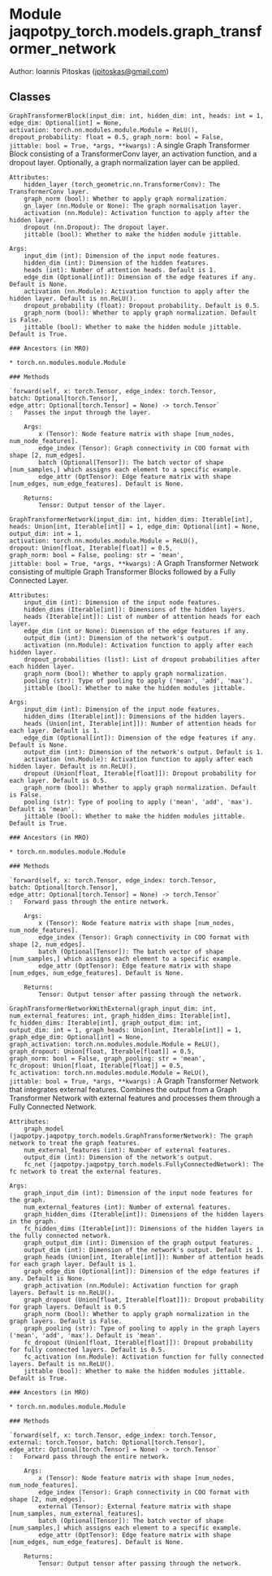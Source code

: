 Module jaqpotpy_torch.models.graph_transformer_network
======================================================
Author: Ioannis Pitoskas (jpitoskas@gmail.com)

Classes
-------

`GraphTransformerBlock(input_dim: int, hidden_dim: int, heads: int = 1, edge_dim: Optional[int] = None, activation: torch.nn.modules.module.Module = ReLU(), dropout_probability: float = 0.5, graph_norm: bool = False, jittable: bool = True, *args, **kwargs)`
:   A single Graph Transformer Block consisting of a TransformerConv layer, an activation function,
    and a dropout layer. Optionally, a graph normalization layer can be applied.
    
    Attributes:
        hidden_layer (torch_geometric.nn.TransformerConv): The TransformerConv layer.
        graph_norm (bool): Whether to apply graph normalization.
        gn_layer (nn.Module or None): The graph normalisation layer.
        activation (nn.Module): Activation function to apply after the hidden layer.
        dropout (nn.Dropout): The dropout layer.
        jittable (bool): Whether to make the hidden module jittable.
    
    Args:
        input_dim (int): Dimension of the input node features.
        hidden_dim (int): Dimension of the hidden features.
        heads (int): Number of attention heads. Default is 1.
        edge_dim (Optional[int]): Dimension of the edge features if any. Default is None.
        activation (nn.Module): Activation function to apply after the hidden layer. Default is nn.ReLU().
        dropout_probability (float): Dropout probability. Default is 0.5.
        graph_norm (bool): Whether to apply graph normalization. Default is False.
        jittable (bool): Whether to make the hidden module jittable. Default is True.

    ### Ancestors (in MRO)

    * torch.nn.modules.module.Module

    ### Methods

    `forward(self, x: torch.Tensor, edge_index: torch.Tensor, batch: Optional[torch.Tensor], edge_attr: Optional[torch.Tensor] = None) ‑> torch.Tensor`
    :   Passes the input through the layer.
        
        Args:
            x (Tensor): Node feature matrix with shape [num_nodes, num_node_features].
            edge_index (Tensor): Graph connectivity in COO format with shape [2, num_edges].
            batch (Optional[Tensor]): The batch vector of shape [num_samples,] which assigns each element to a specific example.
            edge_attr (OptTensor): Edge feature matrix with shape [num_edges, num_edge_features]. Default is None.
        
        Returns:
            Tensor: Output tensor of the layer.

`GraphTransformerNetwork(input_dim: int, hidden_dims: Iterable[int], heads: Union[int, Iterable[int]] = 1, edge_dim: Optional[int] = None, output_dim: int = 1, activation: torch.nn.modules.module.Module = ReLU(), dropout: Union[float, Iterable[float]] = 0.5, graph_norm: bool = False, pooling: str = 'mean', jittable: bool = True, *args, **kwargs)`
:   A Graph Transformer Network consisting of multiple Graph Transformer Blocks followed by a Fully Connected Layer.
    
    Attributes:
        input_dim (int): Dimension of the input node features.
        hidden_dims (Iterable[int]): Dimensions of the hidden layers.
        heads (Iterable[int]): List of number of attention heads for each layer.
        edge_dim (int or None): Dimension of the edge features if any.
        output_dim (int): Dimension of the network's output.
        activation (nn.Module): Activation function to apply after each hidden layer.
        dropout_probabilities (list): List of dropout probabilities after each hidden layer.
        graph_norm (bool): Whether to apply graph normalization.
        pooling (str): Type of pooling to apply ('mean', 'add', 'max').
        jittable (bool): Whether to make the hidden modules jittable.
    
    Args:
        input_dim (int): Dimension of the input node features.
        hidden_dims (Iterable[int]): Dimensions of the hidden layers.
        heads (Union[int, Iterable[int]]): Number of attention heads for each layer. Default is 1.
        edge_dim (Optional[int]): Dimension of the edge features if any. Default is None.
        output_dim (int): Dimension of the network's output. Default is 1.
        activation (nn.Module): Activation function to apply after each hidden layer. Default is nn.ReLU().
        dropout (Union[float, Iterable[float]]): Dropout probability for each layer. Default is 0.5.
        graph_norm (bool): Whether to apply graph normalization. Default is False.
        pooling (str): Type of pooling to apply ('mean', 'add', 'max'). Default is 'mean'.
        jittable (bool): Whether to make the hidden modules jittable. Default is True.

    ### Ancestors (in MRO)

    * torch.nn.modules.module.Module

    ### Methods

    `forward(self, x: torch.Tensor, edge_index: torch.Tensor, batch: Optional[torch.Tensor], edge_attr: Optional[torch.Tensor] = None) ‑> torch.Tensor`
    :   Forward pass through the entire network.
        
        Args:
            x (Tensor): Node feature matrix with shape [num_nodes, num_node_features].
            edge_index (Tensor): Graph connectivity in COO format with shape [2, num_edges].
            batch (Optional[Tensor]): The batch vector of shape [num_samples,] which assigns each element to a specific example.
            edge_attr (OptTensor): Edge feature matrix with shape [num_edges, num_edge_features]. Default is None.
        
        Returns:
            Tensor: Output tensor after passing through the network.

`GraphTransformerNetworkWithExternal(graph_input_dim: int, num_external_features: int, graph_hidden_dims: Iterable[int], fc_hidden_dims: Iterable[int], graph_output_dim: int, output_dim: int = 1, graph_heads: Union[int, Iterable[int]] = 1, graph_edge_dim: Optional[int] = None, graph_activation: torch.nn.modules.module.Module = ReLU(), graph_dropout: Union[float, Iterable[float]] = 0.5, graph_norm: bool = False, graph_pooling: str = 'mean', fc_dropout: Union[float, Iterable[float]] = 0.5, fc_activation: torch.nn.modules.module.Module = ReLU(), jittable: bool = True, *args, **kwargs)`
:   A Graph Transformer Network that integrates external features.
    Combines the output from a Graph Transformer Network with external features
    and processes them through a Fully Connected Network.
    
    Attributes:
        graph_model (jaqpotpy.jaqpotpy_torch.models.GraphTransformerNetwork): The graph network to treat the graph features.
        num_external_features (int): Number of external features.
        output_dim (int): Dimension of the network's output.
        fc_net (jaqpotpy.jaqpotpy_torch.models.FullyConnectedNetwork): The fc network to treat the external features.
    
    Args:
        graph_input_dim (int): Dimension of the input node features for the graph.
        num_external_features (int): Number of external features.
        graph_hidden_dims (Iterable[int]): Dimensions of the hidden layers in the graph.
        fc_hidden_dims (Iterable[int]): Dimensions of the hidden layers in the fully connected network.
        graph_output_dim (int): Dimension of the graph output features.
        output_dim (int): Dimension of the network's output. Default is 1.
        graph_heads (Union[int, Iterable[int]]): Number of attention heads for each graph layer. Default is 1.
        graph_edge_dim (Optional[int]): Dimension of the edge features if any. Default is None.
        graph_activation (nn.Module): Activation function for graph layers. Default is nn.ReLU().
        graph_dropout (Union[float, Iterable[float]]): Dropout probability for graph layers. Default is 0.5
        graph_norm (bool): Whether to apply graph normalization in the graph layers. Default is False.
        graph_pooling (str): Type of pooling to apply in the graph layers ('mean', 'add', 'max'). Default is 'mean'.
        fc_dropout (Union[float, Iterable[float]]): Dropout probability for fully connected layers. Default is 0.5.
        fc_activation (nn.Module): Activation function for fully connected layers. Default is nn.ReLU().
        jittable (bool): Whether to make the hidden modules jittable. Default is True.

    ### Ancestors (in MRO)

    * torch.nn.modules.module.Module

    ### Methods

    `forward(self, x: torch.Tensor, edge_index: torch.Tensor, external: torch.Tensor, batch: Optional[torch.Tensor], edge_attr: Optional[torch.Tensor] = None) ‑> torch.Tensor`
    :   Forward pass through the entire network.
        
        Args:
            x (Tensor): Node feature matrix with shape [num_nodes, num_node_features].
            edge_index (Tensor): Graph connectivity in COO format with shape [2, num_edges].
            external (Tensor): External feature matrix with shape [num_samples, num_external_features].
            batch (Optional[Tensor]): The batch vector of shape [num_samples,] which assigns each element to a specific example.
            edge_attr (OptTensor): Edge feature matrix with shape [num_edges, num_edge_features]. Default is None.
        
        Returns:
            Tensor: Output tensor after passing through the network.